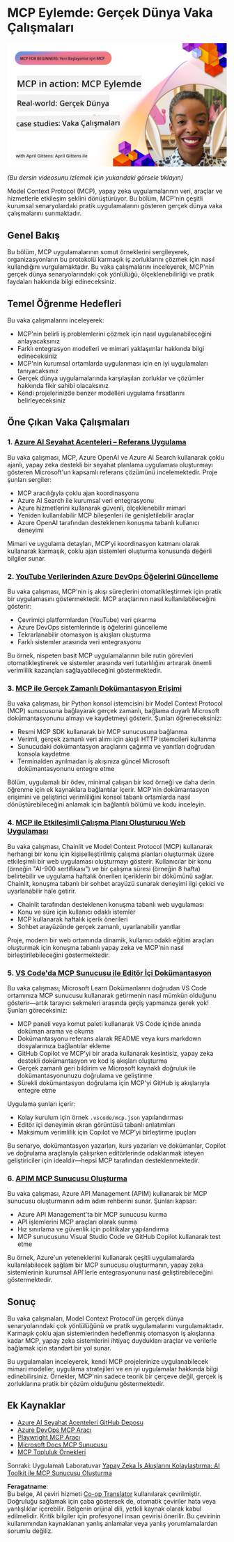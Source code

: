 <!--
CO_OP_TRANSLATOR_METADATA:
{
  "original_hash": "61a160248efabe92b09d7b08293d17db",
  "translation_date": "2025-08-18T17:42:32+00:00",
  "source_file": "09-CaseStudy/README.md",
  "language_code": "tr"
}
-->
# MCP Eylemde: Gerçek Dünya Vaka Çalışmaları

[![MCP Eylemde: Gerçek Dünya Vaka Çalışmaları](../../../translated_images/10.3262cc80b4de5071fde8ba74c5c5d6738a0a9f398dcc0423f0210f632e2238b8.tr.png)](https://youtu.be/IxshWb2Az5w)

_(Bu dersin videosunu izlemek için yukarıdaki görsele tıklayın)_

Model Context Protocol (MCP), yapay zeka uygulamalarının veri, araçlar ve hizmetlerle etkileşim şeklini dönüştürüyor. Bu bölüm, MCP'nin çeşitli kurumsal senaryolardaki pratik uygulamalarını gösteren gerçek dünya vaka çalışmalarını sunmaktadır.

## Genel Bakış

Bu bölüm, MCP uygulamalarının somut örneklerini sergileyerek, organizasyonların bu protokolü karmaşık iş zorluklarını çözmek için nasıl kullandığını vurgulamaktadır. Bu vaka çalışmalarını inceleyerek, MCP'nin gerçek dünya senaryolarındaki çok yönlülüğü, ölçeklenebilirliği ve pratik faydaları hakkında bilgi edineceksiniz.

## Temel Öğrenme Hedefleri

Bu vaka çalışmalarını inceleyerek:

- MCP'nin belirli iş problemlerini çözmek için nasıl uygulanabileceğini anlayacaksınız
- Farklı entegrasyon modelleri ve mimari yaklaşımlar hakkında bilgi edineceksiniz
- MCP'nin kurumsal ortamlarda uygulanması için en iyi uygulamaları tanıyacaksınız
- Gerçek dünya uygulamalarında karşılaşılan zorluklar ve çözümler hakkında fikir sahibi olacaksınız
- Kendi projelerinizde benzer modelleri uygulama fırsatlarını belirleyeceksiniz

## Öne Çıkan Vaka Çalışmaları

### 1. [Azure AI Seyahat Acenteleri – Referans Uygulama](./travelagentsample.md)

Bu vaka çalışması, MCP, Azure OpenAI ve Azure AI Search kullanarak çoklu ajanlı, yapay zeka destekli bir seyahat planlama uygulaması oluşturmayı gösteren Microsoft'un kapsamlı referans çözümünü incelemektedir. Proje şunları sergiler:

- MCP aracılığıyla çoklu ajan koordinasyonu
- Azure AI Search ile kurumsal veri entegrasyonu
- Azure hizmetlerini kullanarak güvenli, ölçeklenebilir mimari
- Yeniden kullanılabilir MCP bileşenleri ile genişletilebilir araçlar
- Azure OpenAI tarafından desteklenen konuşma tabanlı kullanıcı deneyimi

Mimari ve uygulama detayları, MCP'yi koordinasyon katmanı olarak kullanarak karmaşık, çoklu ajan sistemleri oluşturma konusunda değerli bilgiler sunar.

### 2. [YouTube Verilerinden Azure DevOps Öğelerini Güncelleme](./UpdateADOItemsFromYT.md)

Bu vaka çalışması, MCP'nin iş akışı süreçlerini otomatikleştirmek için pratik bir uygulamasını göstermektedir. MCP araçlarının nasıl kullanılabileceğini gösterir:

- Çevrimiçi platformlardan (YouTube) veri çıkarma
- Azure DevOps sistemlerinde iş öğelerini güncelleme
- Tekrarlanabilir otomasyon iş akışları oluşturma
- Farklı sistemler arasında veri entegrasyonu

Bu örnek, nispeten basit MCP uygulamalarının bile rutin görevleri otomatikleştirerek ve sistemler arasında veri tutarlılığını artırarak önemli verimlilik kazançları sağlayabileceğini göstermektedir.

### 3. [MCP ile Gerçek Zamanlı Dokümantasyon Erişimi](./docs-mcp/README.md)

Bu vaka çalışması, bir Python konsol istemcisini bir Model Context Protocol (MCP) sunucusuna bağlayarak gerçek zamanlı, bağlama duyarlı Microsoft dokümantasyonunu almayı ve kaydetmeyi gösterir. Şunları öğreneceksiniz:

- Resmi MCP SDK kullanarak bir MCP sunucusuna bağlanma
- Verimli, gerçek zamanlı veri alımı için akışlı HTTP istemcileri kullanma
- Sunucudaki dokümantasyon araçlarını çağırma ve yanıtları doğrudan konsola kaydetme
- Terminalden ayrılmadan iş akışınıza güncel Microsoft dokümantasyonunu entegre etme

Bölüm, uygulamalı bir ödev, minimal çalışan bir kod örneği ve daha derin öğrenme için ek kaynaklara bağlantılar içerir. MCP'nin dokümantasyon erişimini ve geliştirici verimliliğini konsol tabanlı ortamlarda nasıl dönüştürebileceğini anlamak için bağlantılı bölümü ve kodu inceleyin.

### 4. [MCP ile Etkileşimli Çalışma Planı Oluşturucu Web Uygulaması](./docs-mcp/README.md)

Bu vaka çalışması, Chainlit ve Model Context Protocol (MCP) kullanarak herhangi bir konu için kişiselleştirilmiş çalışma planları oluşturmak üzere etkileşimli bir web uygulaması oluşturmayı gösterir. Kullanıcılar bir konu (örneğin "AI-900 sertifikası") ve bir çalışma süresi (örneğin 8 hafta) belirtebilir ve uygulama haftalık önerilen içeriklerin bir dökümünü sağlar. Chainlit, konuşma tabanlı bir sohbet arayüzü sunarak deneyimi ilgi çekici ve uyarlanabilir hale getirir.

- Chainlit tarafından desteklenen konuşma tabanlı web uygulaması
- Konu ve süre için kullanıcı odaklı istemler
- MCP kullanarak haftalık içerik önerileri
- Sohbet arayüzünde gerçek zamanlı, uyarlanabilir yanıtlar

Proje, modern bir web ortamında dinamik, kullanıcı odaklı eğitim araçları oluşturmak için konuşma tabanlı yapay zeka ve MCP'nin nasıl birleştirilebileceğini göstermektedir.

### 5. [VS Code'da MCP Sunucusu ile Editör İçi Dokümantasyon](./docs-mcp/README.md)

Bu vaka çalışması, Microsoft Learn Dokümanlarını doğrudan VS Code ortamınıza MCP sunucusu kullanarak getirmenin nasıl mümkün olduğunu gösterir—artık tarayıcı sekmeleri arasında geçiş yapmanıza gerek yok! Şunları göreceksiniz:

- MCP paneli veya komut paleti kullanarak VS Code içinde anında doküman arama ve okuma
- Dokümantasyonu referans alarak README veya kurs markdown dosyalarınıza bağlantılar ekleme
- GitHub Copilot ve MCP'yi bir arada kullanarak kesintisiz, yapay zeka destekli dokümantasyon ve kod iş akışları oluşturma
- Gerçek zamanlı geri bildirim ve Microsoft kaynaklı doğruluk ile dokümantasyonunuzu doğrulama ve geliştirme
- Sürekli dokümantasyon doğrulama için MCP'yi GitHub iş akışlarıyla entegre etme

Uygulama şunları içerir:

- Kolay kurulum için örnek `.vscode/mcp.json` yapılandırması
- Editör içi deneyimin ekran görüntüsü tabanlı anlatımları
- Maksimum verimlilik için Copilot ve MCP'yi birleştirme ipuçları

Bu senaryo, dokümantasyon yazarları, kurs yazarları ve dokümanlar, Copilot ve doğrulama araçlarıyla çalışırken editörlerinde odaklanmak isteyen geliştiriciler için idealdir—hepsi MCP tarafından desteklenmektedir.

### 6. [APIM MCP Sunucusu Oluşturma](./apimsample.md)

Bu vaka çalışması, Azure API Management (APIM) kullanarak bir MCP sunucusu oluşturmanın adım adım rehberini sunar. Şunları kapsar:

- Azure API Management'ta bir MCP sunucusu kurma
- API işlemlerini MCP araçları olarak sunma
- Hız sınırlama ve güvenlik için politikalar yapılandırma
- MCP sunucusunu Visual Studio Code ve GitHub Copilot kullanarak test etme

Bu örnek, Azure'un yeteneklerini kullanarak çeşitli uygulamalarda kullanılabilecek sağlam bir MCP sunucusu oluşturmanın, yapay zeka sistemlerinin kurumsal API'lerle entegrasyonunu nasıl geliştirebileceğini göstermektedir.

## Sonuç

Bu vaka çalışmaları, Model Context Protocol'ün gerçek dünya senaryolarındaki çok yönlülüğünü ve pratik uygulamalarını vurgulamaktadır. Karmaşık çoklu ajan sistemlerinden hedeflenmiş otomasyon iş akışlarına kadar MCP, yapay zeka sistemlerini ihtiyaç duydukları araçlar ve verilerle bağlamak için standart bir yol sunar.

Bu uygulamaları inceleyerek, kendi MCP projelerinize uygulanabilecek mimari modeller, uygulama stratejileri ve en iyi uygulamalar hakkında bilgi edinebilirsiniz. Örnekler, MCP'nin sadece teorik bir çerçeve değil, gerçek iş zorluklarına pratik bir çözüm olduğunu göstermektedir.

## Ek Kaynaklar

- [Azure AI Seyahat Acenteleri GitHub Deposu](https://github.com/Azure-Samples/azure-ai-travel-agents)
- [Azure DevOps MCP Aracı](https://github.com/microsoft/azure-devops-mcp)
- [Playwright MCP Aracı](https://github.com/microsoft/playwright-mcp)
- [Microsoft Docs MCP Sunucusu](https://github.com/MicrosoftDocs/mcp)
- [MCP Topluluk Örnekleri](https://github.com/microsoft/mcp)

Sonraki: Uygulamalı Laboratuvar [Yapay Zeka İş Akışlarını Kolaylaştırma: AI Toolkit ile MCP Sunucusu Oluşturma](../10-StreamliningAIWorkflowsBuildingAnMCPServerWithAIToolkit/README.md)

**Feragatname**:  
Bu belge, AI çeviri hizmeti [Co-op Translator](https://github.com/Azure/co-op-translator) kullanılarak çevrilmiştir. Doğruluğu sağlamak için çaba göstersek de, otomatik çeviriler hata veya yanlışlıklar içerebilir. Belgenin orijinal dili, yetkili kaynak olarak kabul edilmelidir. Kritik bilgiler için profesyonel insan çevirisi önerilir. Bu çevirinin kullanımından kaynaklanan yanlış anlamalar veya yanlış yorumlamalardan sorumlu değiliz.